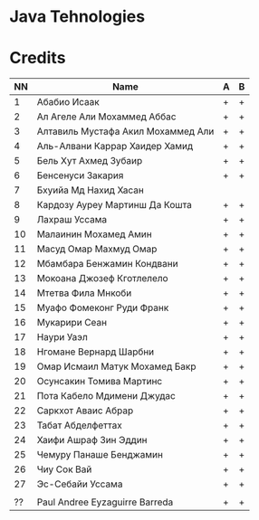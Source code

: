 # Java Tehnologies
# Credits

| NN | Name                                | A  | B  |
|----|-------------------------------------|----|----|
| 1  | Абабио Исаак                        | +  | +  |
| 2  | Ал Агеле Али Мохаммед Аббас         | +  | +  |
| 3  | Алтавиль Мустафа Акил Мохаммед Али  | +  | +  |
| 4  | Аль-Алвани Каррар Хаидер Хамид      | +  | +  |
| 5  | Бель Хут Ахмед Зубаир               | +  | +  |
| 6  | Бенсенуси Закария                   | +  | +  |
| 7  | Бхуийа Мд Нахид Хасан               |    |    |
| 8  | Кардозу Ауреу Мартинш Да Кошта      | +  | +  |
| 9  | Лахраш Уссама                       | +  | +  |
| 10 | Малаинин Мохамед Амин               | +  | +  |
| 11 | Масуд Омар Махмуд Омар              | +  | +  |
| 12 | Мбамбара Бенжамин Кондвани          | +  | +  |
| 13 | Мокоана Джозеф Кготлелело           | +  | +  |
| 14 | Мтетва Фила Мнкоби                  | +  | +  |
| 15 | Муафо Фомеконг Руди Франк           | +  | +  |
| 16 | Мукарири Сеан                       | +  | +  |
| 17 | Наури Уаэл                          | +  | +  |
| 18 | Нгомане Вернард Шарбни              | +  | +  |
| 19 | Омар Исмаил Матук Мохамед Бакр      | +  | +  |
| 20 | Осунсакин Томива Мартинс            | +  | +  |
| 21 | Пота Кабело Мдимени Джудас          | +  | +  |
| 22 | Саркхот Аваис Абрар                 | +  | +  |
| 23 | Табат Абделфеттах                   | +  | +  |
| 24 | Хаифи Ашраф Зин Эддин               | +  | +  |
| 25 | Чемуру Панаше Бенджамин             | +  | +  |
| 26 | Чиу Сок Вай                         | +  | +  |
| 27 | Эс-Себайи Уссама                    | +  | +  |
|    |                                     |    |    |
| ?? | Paul Andree Eyzaguirre Barreda      | +  | +  |

